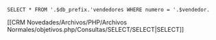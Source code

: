 `SELECT * FROM '.$db_prefix.'vendedores WHERE numero = '.$vendedor. `

[[CRM Novedades/Archivos/PHP/Archivos Normales/objetivos.php/Consultas/SELECT/SELECT|SELECT]]